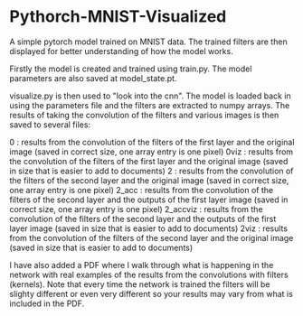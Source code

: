 # Pythorch-MNIST-Visualized
A simple pytorch model trained on MNIST data. The trained filters are then displayed for better understanding of how the model works.

Firstly the model is created and trained using train.py. The model parameters are also saved at model_state.pt.

visualize.py is then used to "look into the cnn". The model is loaded back in using the parameters file and the filters are extracted to numpy arrays. The results of taking the convolution of the filters and various images is then saved to several files:

0 : results from the convolution of the filters of the first layer and the original image (saved in correct size, one array entry is one pixel)
0viz : results from the convolution of the filters of the first layer and the original image (saved in size that is easier to add to documents)
2 : results from the convolution of the filters of the second layer and the original image (saved in correct size, one array entry is one pixel)
2_acc : results from the convolution of the filters of the second layer and the outputs of the first layer image (saved in correct size, one array entry is one pixel)
2_accviz : results from the convolution of the filters of the second layer and the outputs of the first layer image (saved in size that is easier to add to documents)
2viz : results from the convolution of the filters of the second layer and the original image (saved in size that is easier to add to documents)

I have also added a PDF where I walk through what is happening in the network with real examples of the results from the convolutions with filters (kernels). Note that every time the network is trained the filters will be slighty different or even very different so your results may vary from what is included in the PDF.
